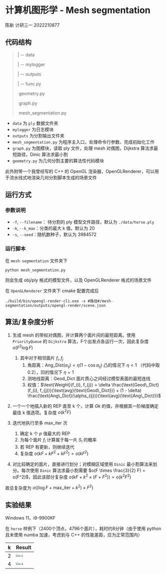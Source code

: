 # 计算机图形学 - Mesh segmentation

陈新	计研三一	2022210877



## 代码结构

> | -- data
>
> | -- mylogger
>
> | -- outputs
>
> | -- func.py
>
> ​       geometry.py
>
> ​       graph.py
>
> ​       mesh_segmentation.py



- `data` 为 `ply` 数据文件夹
- `mylogger` 为日志模块
- `outputs` 为分割输出文件夹
- `mesh_segmentation.py` 为程序主入口，处理命令行参数、完成初始化工作
- `graph.py` 为图模块，读取 ply 文件，处理 mesh 对偶图，Dijkstra 算法求最短路径，Dinic 算法求最小割
- `geometry.py` 为几何分割主要的算法性代码模块



此外附带一个我曾经写的 C++ 的 OpenGL 渲染器，OpenGLRenderer，可以用于流水线式地渲染几何分割脚本生成的场景文件



## 运行方式

### 参数说明

- `-f`, `--filename`： 待分割的 ply 模型文件路径，默认为 `./data/horse.ply`
- `-k`, `--k_max`：分类的最大 k 值，默认为 20
- `-s`, `--seed`：随机数种子，默认为 3984572



### 运行脚本

在 `mesh-segmentation` 文件夹下

```
python mesh_segmentation.py
```

则会生成 obj/ply 格式的模型文件，以及 OpenGLRenderer 格式的场景文件



在 `OpenGLRenderer` 文件夹下 cmake 配置完成后

```
./build/bin/opengl-render-cli.exe -s #路径#/mesh-segmentation/outputs/opengl-render/scene.json
```



## 算法/复杂度分析

1. 生成 mesh 的带权对偶图，并计算两个面片间的最短距离。使用 `PriorityQueue` 的 `Dijkstra` 算法，F个出发点各运行一次，因此复杂度 $o(F^2 \log F)$
   1. 其中对于相邻面片 $f_{i}, f_{j}$
      1. 角距离：$\text{Ang\_Dist}(\alpha_{ij}) = \eta (1 - \cos \alpha_{ij})$ 凸的情况下 $\eta < 1$ （代码中取0.2），凹的情况下 $\eta = 1$
      2. 测地线距离：$\text{Geod\_Dict}$ 面片质心之间经过模型表面的最短连线
      3. 权值：$\text{Weight}(f_{i}, f_{j}) = \delta \frac{\text{Geod\_Dict}(f_{i}, f_{j})}{\text{avg}(\text{Geod\_Dict})} + (1 - \delta) \frac{\text{Ang\_Dict}(\alpha_{ij})}{\text{avg}(\text{Ang\_Dict})}$

2. 一个一个地插入新的 REP 直至 k 个，计算 $Gk$ 的值，并根据其一阶梯度确定最佳 k 值选项。复杂度 $o(k^2 F)$
3. 迭代地执行至多 $\text{max\_iter}$ 次
   1. 确定 k 个 $p$ 值最大的 REP
   2. 为每个面片 $f_i$ 计算属于每一片 $S_l$ 的概率
   2. 若 REP 有更新，则继续迭代
   2. 复杂度 $o(kF + kF^2 + kF^2) = o(kF^2)$
4. 对比较确定的面片，直接进行划分；对模糊区域使用 `Dinic` 最小割算法来划分。每次使用 `Dinic` 算法求最小割需要 $o(F \times \frac{3}{2} F) = o(F^2)$，因此该部分复杂度 $o(kF + k^2 \times (F + F^2)) = o(k^2 F^2)$



故总复杂度为 $o((\log F + \text{max\_iter} + k^2) \times F^2)$



## 实验结果

Windows 11，i9-9900KF

在 `horse` 样例下（2400个顶点，4796个面片），耗时约8分钟（由于使用 python 且未使用 numba 加速，考虑到与 C++ 的性能差距，应为正常范围内）

| k    | Result                                                     |
| ---- | ---------------------------------------------------------- |
| 2    | <img src="pictures/k=2.png" alt="k=2" style="zoom:50%;" /> |
| 4    | <img src="pictures/k=4.png" alt="k=4" style="zoom:50%;" /> |

